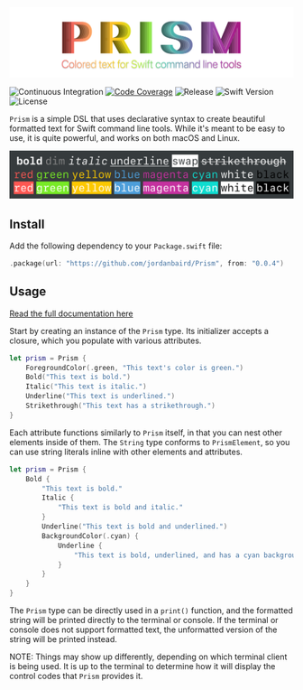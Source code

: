 [![Prism](/media/header.svg)](https://github.com/jordanbaird/Prism)

![Continuous Integration](https://img.shields.io/github/workflow/status/jordanbaird/Prism/Swift)
[![Code Coverage](https://codecov.io/gh/jordanbaird/Prism/branch/main/graph/badge.svg?token=C60OOWRYQ2)](https://codecov.io/gh/jordanbaird/Prism)
![Release](https://img.shields.io/github/v/release/jordanbaird/Prism)
![Swift Version](https://img.shields.io/badge/Swift-5.5%2B-orange)
![License](https://img.shields.io/github/license/jordanbaird/Prism)

`Prism` is a simple DSL that uses declarative syntax to create beautiful formatted text for Swift command line tools. While it's meant to be easy to use, it is quite powerful, and works on both macOS and Linux.

[![Styles](/media/styles.svg)](https://github.com/jordanbaird/Prism)

## Install

Add the following dependency to your `Package.swift` file:

```swift
.package(url: "https://github.com/jordanbaird/Prism", from: "0.0.4")
```

## Usage

[Read the full documentation here](https://swiftpackageindex.com/jordanbaird/Prism/main/documentation/prism)

Start by creating an instance of the `Prism` type. Its initializer accepts a closure, which you populate with various attributes.

```swift
let prism = Prism {
    ForegroundColor(.green, "This text's color is green.")
    Bold("This text is bold.")
    Italic("This text is italic.")
    Underline("This text is underlined.")
    Strikethrough("This text has a strikethrough.")
}
```

Each attribute functions similarly to `Prism` itself, in that you can nest other elements inside of them. The `String` type conforms to `PrismElement`, so you can use string literals inline with other elements and attributes.

```swift
let prism = Prism {
    Bold {
        "This text is bold."
        Italic {
            "This text is bold and italic."
        }
        Underline("This text is bold and underlined.")
        BackgroundColor(.cyan) {
            Underline {
                "This text is bold, underlined, and has a cyan background."
            }
        }
    }
}
```

The `Prism` type can be directly used in a `print()` function, and the formatted string will be printed directly to the terminal or console. If the terminal or console does not support formatted text, the unformatted version of the string will be printed instead.

NOTE: Things may show up differently, depending on which terminal client is being used. It is up to the terminal to determine how it will display the control codes that `Prism` provides it.
